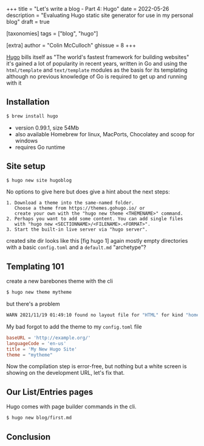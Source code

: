 +++
title = "Let's write a blog - Part 4: Hugo"
date = 2022-05-26
description = "Evaluating Hugo static site generator for use in my personal blog"
draft = true

[taxonomies]
tags = ["blog", "hugo"]

[extra]
author = "Colin McCulloch"
ghissue = 8
+++

[Hugo](https://gohugo.io/) bills itself as "The world's fastest framework for building websites" it's gained a lot of popularity in recent years, written in Go and using the `html/template` and `text/template` modules as the basis for its templating although no previous knowledge of Go is required to get up and running with it

<!-- more -->

## Installation

```bash
$ brew install hugo
```

- version 0.99.1, size 54Mb
- also available Homebrew for linux, MacPorts, Chocolatey and scoop for windows
- requires Go runtime

## Site setup

```bash
$ hugo new site hugoblog
```

No options to give here but does give a hint about the next steps:

```
1. Download a theme into the same-named folder.
   Choose a theme from https://themes.gohugo.io/ or
   create your own with the "hugo new theme <THEMENAME>" command.
2. Perhaps you want to add some content. You can add single files
   with "hugo new <SECTIONNAME>/<FILENAME>.<FORMAT>".
3. Start the built-in live server via "hugo server".
```

created site dir looks like this [fig hugo 1] again mostly empty directories with a basic `config.toml` and a `default.md` "archetype"?

## Templating 101

create a new barebones theme with the cli

```bash
$ hugo new theme mytheme
```

but there's a problem

```bash
WARN 2021/11/19 01:49:10 found no layout file for "HTML" for kind "home": You should create a template file which matches Hugo Layouts Lookup Rules for this combination.
```

My bad forgot to add the theme to my `config.toml` file

```toml
baseURL = 'http://example.org/'
languageCode = 'en-us'
title = 'My New Hugo Site'
theme = "mytheme"
```

Now the compilation step is error-free, but nothing but a white screen is showing on the development URL, let's fix that.

## Our List/Entries pages

Hugo comes with page builder commands in the cli.

```bash
$ hugo new blog/first.md
```

## Conclusion

